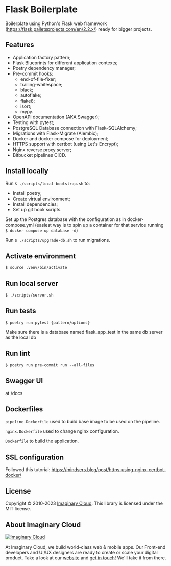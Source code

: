 # Flask Boilerplate

Boilerplate using Python's Flask web framework (https://flask.palletsprojects.com/en/2.2.x/) ready for bigger projects.

## Features

- Application factory pattern;
- Flask Blueprints for different application contexts;
- Poetry dependency manager;
- Pre-commit hooks:
    - end-of-file-fixer;
    - trailing-whitespace;
    - black;
    - autoflake;
    - flake8;
    - isort;
    - mypy.
- OpenAPI documentation (AKA Swagger);
- Testing with pytest;
- PostgreSQL Database connection with Flask-SQLAlchemy;
- Migrations with Flask-Migrate (Alembic);
- Docker and docker compose for deployment;
- HTTPS support with certbot (using Let's Encrypt);
- Nginx reverse proxy server;
- Bitbucket pipelines CICD.


## Install locally

Run `$ ./scripts/local-bootstrap.sh` to:

- Install poetry;
- Create virtual environment;
- Install dependencies;
- Set up git hook scripts.

Set up the Postgres database with the configuration as in docker-compose.yml (easiest way is to spin up a container for that service running `$ docker compose up database -d`)

Run `$ ./scripts/upgrade-db.sh` to run migrations.


## Activate environment

`$ source .venv/bin/activate`
## Run local server

`$ ./scripts/server.sh`

## Run tests

`$ poetry run pytest {pattern/options}`

Make sure there is a database named flask_app_test in the same db server as the local db

## Run lint

`$ poetry run pre-commit run --all-files`

## Swagger UI

at /docs


## Dockerfiles

`pipeline.Dockerfile` used to build base image to be used on the pipeline.

`nginx.Dockerfile` used to change nginx configuration.

`Dockerfile` to build the application.

## SSL configuration

Followed this tutorial: https://mindsers.blog/post/https-using-nginx-certbot-docker/

## License

Copyright © 2010-2023 [Imaginary Cloud](https://www.imaginarycloud.com/?utm_source=github). This library is licensed under the MIT license.

## About Imaginary Cloud

[![Imaginary Cloud](https://s3.eu-central-1.amazonaws.com/imaginary-images/Logo_IC_readme.svg)](https://www.imaginarycloud.com/?utm_source=github)

At Imaginary Cloud, we build world-class web & mobile apps. Our Front-end developers and UI/UX designers are ready to create or scale your digital product. Take a look at our [website](https://www.imaginarycloud.com/?utm_source=github) and [get in touch!](https://www.imaginarycloud.com/contacts/?utm_source=github) We'll take it from there.
